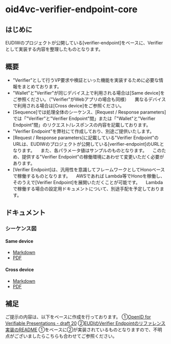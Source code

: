 # oid4vc-verifier-endpoint-core

## はじめに
EUDIWのプロジェクトが公開している[verifier-endpoint]をベースに、Verifierとして実装する内容を整理したものとなります。
 
## 概要

* "Verifier"として行うVP要求や検証といった機能を実装するために必要な情報をまとめております。
* "Wallet"と"Verifier"が同じデバイス上で利用される場合は[Same device]をご参照ください。（"Verifier"がWebアプリの場合も同様）
　異なるデバイスで利用される場合は[Cross device]をご参照ください。
* [Sequence]では処理全体のシーケンス、[Request / Response parameters]では「"Verifier"と"Verifier Endpoint"間」または「"Wallet"と"Verifier Endpoint"間」のリクエスト/レスポンスの内容を記載しております。
* "Verifier Endpoint"を弊社にて作成しており、別途ご提供いたします。
* [Request / Response parameters]に記載している"Verifier Endpoint"のURLは、EUDIWのプロジェクトが公開している[verifier-endpoint]のURLとなります。
　また、各パラメータ値はサンプルのものとなります。
　このため、提供する"Verifier Endpoint"の稼働環境にあわせて変更いただく必要があります。
* [Verifier Endpoint]は、汎用性を意識してフレームワークとしてHonoベースで稼働するものとなります。
　AWSであれば Lambda等でHonoを稼働し、そのうえで[Verifier Endpoint]を展開いただくことが可能です。
　Lambdaで稼働する場合の設定用ドキュメントについて、別途手配を予定しております。
 
 
## ドキュメント

### シーケンス図

#### Same device

- [Markdown](docs/sequence/same_device.md)
- [PDF](docs/sequence/same_device.pdf)

#### Cross device

- [Markdown](docs/sequence/cross_device.md)
- [PDF](docs/sequence/cross_device.pdf)

## 補足

ご提示の内容は、以下をベースに作成を行っております。
①[OpenID for Verifiable Presentations - draft 20](https://openid.net/specs/openid-4-verifiable-presentations-1_0.html)
②[EUDIのVerifier Endpointのリファレンス実装のREADME](https://github.com/eu-digital-identity-wallet/eudi-srv-web-verifier-endpoint-23220-4-kt)
①をベースに②が実装されているものとなりますので、不明点がございましたらこちらも合わせてご参照ください。